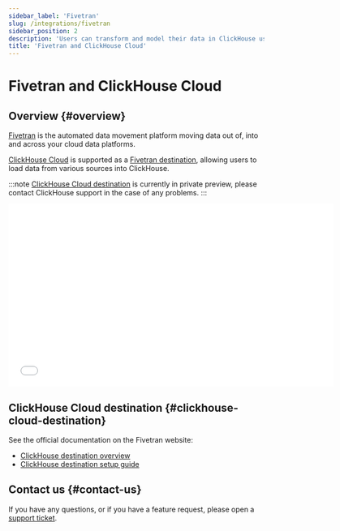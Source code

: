 ```yaml
---
sidebar_label: 'Fivetran'
slug: /integrations/fivetran
sidebar_position: 2
description: 'Users can transform and model their data in ClickHouse using dbt'
title: 'Fivetran and ClickHouse Cloud'
---
```


# Fivetran and ClickHouse Cloud

## Overview {#overview}

[Fivetran](https://www.fivetran.com) is the automated data movement platform moving data out of, into and across your cloud data platforms. 

[ClickHouse Cloud](https://clickhouse.com/cloud) is supported as a [Fivetran destination](https://fivetran.com/docs/destinations/clickhouse), allowing users to load data from various sources into ClickHouse.

:::note
[ClickHouse Cloud destination](https://fivetran.com/docs/destinations/clickhouse) is currently in private preview, please contact ClickHouse support in the case of any problems.
:::

<div class='vimeo-container'>
  <iframe src="//www.youtube.com/embed/sWe5JHW3lAs"
    width="640"
    height="360"
    frameborder="0"
    allow="autoplay;
    fullscreen;
    picture-in-picture"
    allowfullscreen>
  </iframe>
</div>

## ClickHouse Cloud destination {#clickhouse-cloud-destination}

See the official documentation on the Fivetran website:

- [ClickHouse destination overview](https://fivetran.com/docs/destinations/clickhouse)
- [ClickHouse destination setup guide](https://fivetran.com/docs/destinations/clickhouse/setup-guide)

## Contact us {#contact-us}

If you have any questions, or if you have a feature request, please open a [support ticket](/about-us/support).
